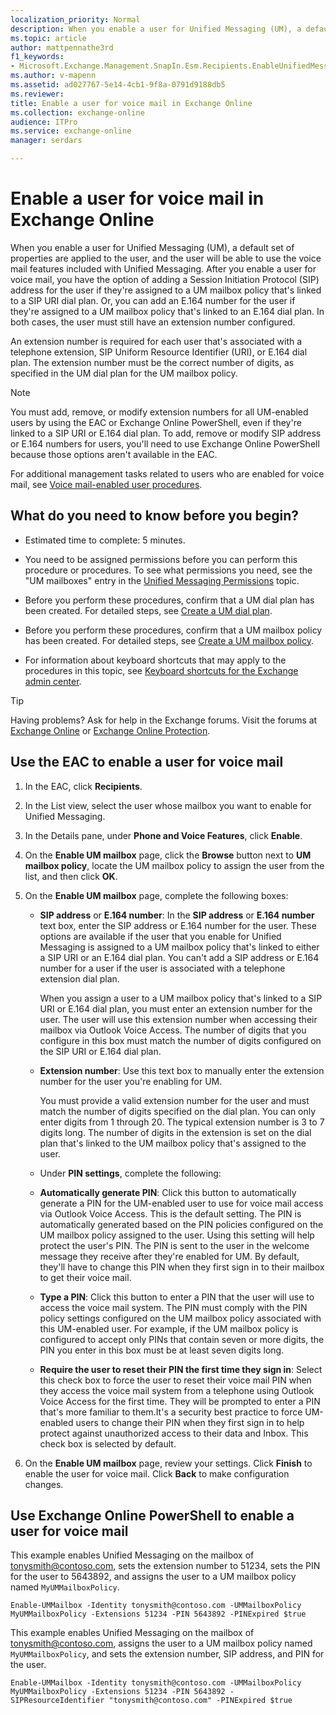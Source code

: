 ```yaml
---
localization_priority: Normal
description: When you enable a user for Unified Messaging (UM), a default set of properties are applied to the user, and the user will be able to use the voice mail features included with Unified Messaging. After you enable a user for voice mail, you have the option of adding a Session Initiation Protocol (SIP) address for the user if they're assigned to a UM mailbox policy that's linked to a SIP URI dial plan. Or, you can add an E.164 number for the user if they're assigned to a UM mailbox policy that's linked to an E.164 dial plan. In both cases, the user must still have an extension number configured.
ms.topic: article
author: mattpennathe3rd
f1_keywords:
- Microsoft.Exchange.Management.SnapIn.Esm.Recipients.EnableUnifiedMessagingWizardForm.EnableUnifiedMessagingWizardPage
ms.author: v-mapenn
ms.assetid: ad027767-5e14-4cb1-9f8a-0791d9188db5
ms.reviewer: 
title: Enable a user for voice mail in Exchange Online
ms.collection: exchange-online
audience: ITPro
ms.service: exchange-online
manager: serdars

---
```


# Enable a user for voice mail in Exchange Online

When you enable a user for Unified Messaging (UM), a default set of properties are applied to the user, and the user will be able to use the voice mail features included with Unified Messaging. After you enable a user for voice mail, you have the option of adding a Session Initiation Protocol (SIP) address for the user if they're assigned to a UM mailbox policy that's linked to a SIP URI dial plan. Or, you can add an E.164 number for the user if they're assigned to a UM mailbox policy that's linked to an E.164 dial plan. In both cases, the user must still have an extension number configured.

An extension number is required for each user that's associated with a telephone extension, SIP Uniform Resource Identifier (URI), or E.164 dial plan. The extension number must be the correct number of digits, as specified in the UM dial plan for the UM mailbox policy.

> [!NOTE]
> You must add, remove, or modify extension numbers for all UM-enabled users by using the EAC or Exchange Online PowerShell, even if they're linked to a SIP URI or E.164 dial plan. To add, remove or modify SIP address or E.164 numbers for users, you'll need to use Exchange Online PowerShell because those options aren't available in the EAC.

For additional management tasks related to users who are enabled for voice mail, see [Voice mail-enabled user procedures](voice-mail-enabled-user-procedures.md).

## What do you need to know before you begin?

- Estimated time to complete: 5 minutes.

- You need to be assigned permissions before you can perform this procedure or procedures. To see what permissions you need, see the "UM mailboxes" entry in the [Unified Messaging Permissions](https://technet.microsoft.com/library/d326c3bc-8f33-434a-bf02-a83cc26a5498.aspx) topic.

- Before you perform these procedures, confirm that a UM dial plan has been created. For detailed steps, see [Create a UM dial plan](../../voice-mail-unified-messaging/connect-voice-mail-system/create-um-dial-plan.md).

- Before you perform these procedures, confirm that a UM mailbox policy has been created. For detailed steps, see [Create a UM mailbox policy](create-um-mailbox-policy.md).

- For information about keyboard shortcuts that may apply to the procedures in this topic, see [Keyboard shortcuts for the Exchange admin center](../../accessibility/keyboard-shortcuts-in-admin-center.md).

> [!TIP]
> Having problems? Ask for help in the Exchange forums. Visit the forums at [Exchange Online](https://go.microsoft.com/fwlink/p/?linkId=267542) or [Exchange Online Protection](https://go.microsoft.com/fwlink/p/?linkId=285351).

## Use the EAC to enable a user for voice mail

1. In the EAC, click **Recipients**.

2. In the List view, select the user whose mailbox you want to enable for Unified Messaging.

3. In the Details pane, under **Phone and Voice Features**, click **Enable**.

4. On the **Enable UM mailbox** page, click the **Browse** button next to **UM mailbox policy**, locate the UM mailbox policy to assign the user from the list, and then click **OK**.

5. On the **Enable UM mailbox** page, complete the following boxes:

   - **SIP address** or **E.164 number**: In the **SIP address** or **E.164 number** text box, enter the SIP address or E.164 number for the user. These options are available if the user that you enable for Unified Messaging is assigned to a UM mailbox policy that's linked to either a SIP URI or an E.164 dial plan. You can't add a SIP address or E.164 number for a user if the user is associated with a telephone extension dial plan.

     When you assign a user to a UM mailbox policy that's linked to a SIP URI or E.164 dial plan, you must enter an extension number for the user. The user will use this extension number when accessing their mailbox via Outlook Voice Access. The number of digits that you configure in this box must match the number of digits configured on the SIP URI or E.164 dial plan.

   - **Extension number**: Use this text box to manually enter the extension number for the user you're enabling for UM.

     You must provide a valid extension number for the user and must match the number of digits specified on the dial plan. You can only enter digits from 1 through 20. The typical extension number is 3 to 7 digits long. The number of digits in the extension is set on the dial plan that's linked to the UM mailbox policy that's assigned to the user.

   - Under **PIN settings**, complete the following:

   - **Automatically generate PIN**: Click this button to automatically generate a PIN for the UM-enabled user to use for voice mail access via Outlook Voice Access. This is the default setting. The PIN is automatically generated based on the PIN policies configured on the UM mailbox policy assigned to the user. Using this setting will help protect the user's PIN. The PIN is sent to the user in the welcome message they receive after they're enabled for UM. By default, they'll have to change this PIN when they first sign in to their mailbox to get their voice mail.

   - **Type a PIN**: Click this button to enter a PIN that the user will use to access the voice mail system. The PIN must comply with the PIN policy settings configured on the UM mailbox policy associated with this UM-enabled user. For example, if the UM mailbox policy is configured to accept only PINs that contain seven or more digits, the PIN you enter in this box must be at least seven digits long.

   - **Require the user to reset their PIN the first time they sign in**: Select this check box to force the user to reset their voice mail PIN when they access the voice mail system from a telephone using Outlook Voice Access for the first time. They will be prompted to enter a PIN that's more familiar to them.It's a security best practice to force UM-enabled users to change their PIN when they first sign in to help protect against unauthorized access to their data and Inbox. This check box is selected by default.

6. On the **Enable UM mailbox** page, review your settings. Click **Finish** to enable the user for voice mail. Click **Back** to make configuration changes.

## Use Exchange Online PowerShell to enable a user for voice mail

This example enables Unified Messaging on the mailbox of tonysmith@contoso.com, sets the extension number to 51234, sets the PIN for the user to 5643892, and assigns the user to a UM mailbox policy named `MyUMMailboxPolicy`.

```
Enable-UMMailbox -Identity tonysmith@contoso.com -UMMailboxPolicy MyUMMailboxPolicy -Extensions 51234 -PIN 5643892 -PINExpired $true
```

This example enables Unified Messaging on the mailbox of tonysmith@contoso.com, assigns the user to a UM mailbox policy named `MyUMMailboxPolicy`, and sets the extension number, SIP address, and PIN for the user.

```
Enable-UMMailbox -Identity tonysmith@contoso.com -UMMailboxPolicy MyUMMailboxPolicy -Extensions 51234 -PIN 5643892 -SIPResourceIdentifier "tonysmith@contoso.com" -PINExpired $true
```
